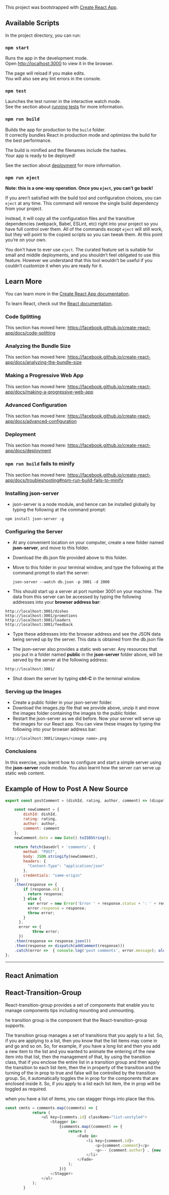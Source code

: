 This project was bootstrapped with [Create React App](https://github.com/facebook/create-react-app).

## Available Scripts

In the project directory, you can run:

### `npm start`

Runs the app in the development mode.<br />
Open [http://localhost:3000](http://localhost:3000) to view it in the browser.

The page will reload if you make edits.<br />
You will also see any lint errors in the console.

### `npm test`

Launches the test runner in the interactive watch mode.<br />
See the section about [running tests](https://facebook.github.io/create-react-app/docs/running-tests) for more information.

### `npm run build`

Builds the app for production to the `build` folder.<br />
It correctly bundles React in production mode and optimizes the build for the best performance.

The build is minified and the filenames include the hashes.<br />
Your app is ready to be deployed!

See the section about [deployment](https://facebook.github.io/create-react-app/docs/deployment) for more information.

### `npm run eject`

**Note: this is a one-way operation. Once you `eject`, you can’t go back!**

If you aren’t satisfied with the build tool and configuration choices, you can `eject` at any time. This command will remove the single build dependency from your project.

Instead, it will copy all the configuration files and the transitive dependencies (webpack, Babel, ESLint, etc) right into your project so you have full control over them. All of the commands except `eject` will still work, but they will point to the copied scripts so you can tweak them. At this point you’re on your own.

You don’t have to ever use `eject`. The curated feature set is suitable for small and middle deployments, and you shouldn’t feel obligated to use this feature. However we understand that this tool wouldn’t be useful if you couldn’t customize it when you are ready for it.

## Learn More

You can learn more in the [Create React App documentation](https://facebook.github.io/create-react-app/docs/getting-started).

To learn React, check out the [React documentation](https://reactjs.org/).

### Code Splitting

This section has moved here: https://facebook.github.io/create-react-app/docs/code-splitting

### Analyzing the Bundle Size

This section has moved here: https://facebook.github.io/create-react-app/docs/analyzing-the-bundle-size

### Making a Progressive Web App

This section has moved here: https://facebook.github.io/create-react-app/docs/making-a-progressive-web-app

### Advanced Configuration

This section has moved here: https://facebook.github.io/create-react-app/docs/advanced-configuration

### Deployment

This section has moved here: https://facebook.github.io/create-react-app/docs/deployment

### `npm run build` fails to minify

This section has moved here: https://facebook.github.io/create-react-app/docs/troubleshooting#npm-run-build-fails-to-minify

### Installing json-server

- json-server is a node module, and hence can be installed globally by typing the following at the command prompt:

```
npm install json-server -g
```

### Configuring the Server

- At any convenient location on your computer, create a new folder named **json-server**, and move to this folder.

- Download the db.json file provided above to this folder.

- Move to this folder in your terminal window, and type the following at the command prompt to start the server:

  ```
  json-server --watch db.json -p 3001 -d 2000
  ```

- This should start up a server at port number 3001 on your machine. The data from this server can be accessed by typing the following addresses into your **browser address bar**:

```
http://localhost:3001/dishes
http://localhost:3001/promotions
http://localhost:3001/leaders
http://localhost:3001/feedback
```

- Type these addresses into the browser address and see the JSON data being served up by the server. This data is obtained from the db.json file

- The json-server also provides a static web server. Any resources that you put in a folder named **public** in the **json-server** folder above, will be served by the server at the following address:

```
http://localhost:3001/
```

- Shut down the server by typing **ctrl-C** in the terminal window.

### Serving up the Images

- Create a public folder in your json-server folder.
- Download the images.zip file that we provide above, unzip it and move the images folder containing the images to the public folder.
- Restart the json-server as we did before. Now your server will serve up the images for our React app. You can view these images by typing the following into your browser address bar:

```
http://localhost:3001/images/<image name>.png
```

### Conclusions

In this exercise, you learnt how to configure and start a simple server using the **json-server** node module. You also learnt how the server can serve up static web content.



## Example of How to Post A New Source

```javascript
export const postComment = (dishId, rating, author, comment) => (dispatch) => {

    const newComment = {
        dishId: dishId,
        rating: rating,
        author: author,
        comment: comment
    };
    newComment.date = new Date().toISOString();
    
    return fetch(baseUrl + 'comments', {
        method: "POST",
        body: JSON.stringify(newComment),
        headers: {
          "Content-Type": "application/json"
        },
        credentials: "same-origin"
    })
    .then(response => {
        if (response.ok) {
          return response;
        } else {
          var error = new Error('Error ' + response.status + ': ' + response.statusText);
          error.response = response;
          throw error;
        }
      },
      error => {
            throw error;
      })
    .then(response => response.json())
    .then(response => dispatch(addComment(response)))
    .catch(error =>  { console.log('post comments', error.message); alert('Your comment could not be posted\nError: '+error.message); });
};

```

------

## 										React Animation

## React-Transition-Group

React-transition-group provides a set of components  that enable you to manage components tips including mounting and unmounting. 



he transition group is the component that the React-transition-group supports. 

The transition group manages a set of transitions that you apply to a list. So, if you are applying to a list, then you know that the list items may come in and go and so on. So, for example, if you have a long list and then you add a new item to the list and you wanted to animate the entering of the new item into that list, then the management of that, by using the transition class, that if you enclose the entire list in a transition group and then apply the transition to each list item, then the in property of the transition and the turning  of the in prop to true and false will be controlled by the transition group.  So, it automatically toggles the in prop for the components that are enclosed inside it.  So, if you apply to a list each list item, the in prop will be toggled as required. 

when you have a list of items, you can stagger things into place like this.

```javascript
const cmnts = comments.map((commnts) => {
            return (
                <ul key={commnts.id} className="list-unstyled">
                    <Stagger in>
                        {comments.map((comment) => {
                            return (
                                <Fade in>
                                    <li key={comment.id}>
                                        <p>{comment.comment}</p>
                                        <p>-- {comment.author} , {new 		    Intl.DateTimeFormat('en-US', { year: 'numeric', month: 'short', day: '2-digit' }).format(new Date(Date.parse(comment.date)))}</p>
                                    </li>
                                </Fade>
                            );
                        })}
                    </Stagger>
                </ul>
            );
        }
```


